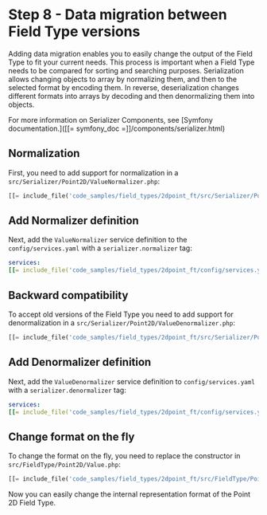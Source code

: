 # Step 8 -  Data migration between Field Type versions

Adding data migration enables you to easily change the output of the Field Type to fit your current needs.
This process is important when a Field Type needs to be compared for sorting and searching purposes.
Serialization allows changing objects to array by normalizing them, and then to the selected format by encoding them.
In reverse, deserialization changes different formats into arrays by decoding and then denormalizing them into objects.

For more information on Serializer Components, see [Symfony documentation.]([[= symfony_doc =]]/components/serializer.html)

## Normalization 

First, you need to add support for normalization in a `src/Serializer/Point2D/ValueNormalizer.php`:

```php
[[= include_file('code_samples/field_types/2dpoint_ft/src/Serializer/Point2D/ValueNormalizer.php') =]]
```

##  Add Normalizer definition

Next, add the `ValueNormalizer` service definition to the `config/services.yaml` with a `serializer.normalizer` tag:
 
```yaml
services:
[[= include_file('code_samples/field_types/2dpoint_ft/config/services.yaml', 39, 42) =]]
```

## Backward compatibility

To accept old versions of the Field Type you need to add support for denormalization in a `src/Serializer/Point2D/ValueDenormalizer.php`:

```php
[[= include_file('code_samples/field_types/2dpoint_ft/src/Serializer/Point2D/ValueDenormalizer.php') =]]
```

## Add Denormalizer definition

Next, add the `ValueDenormalizer` service definition to `config/services.yaml` with a `serializer.denormalizer` tag:
 
```yaml
services:
[[= include_file('code_samples/field_types/2dpoint_ft/config/services.yaml', 43, 46) =]]
```

## Change format on the fly

To change the format on the fly, you need to replace the constructor in `src/FieldType/Point2D/Value.php`:

```php
[[= include_file('code_samples/field_types/2dpoint_ft/src/FieldType/Point2D/Value.php', 24, 31) =]]
```

Now you can easily change the internal representation format of the Point 2D Field Type.
